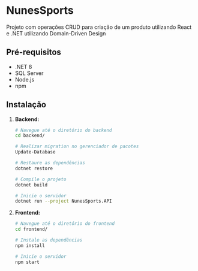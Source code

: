 # NunesSports

Projeto com operações CRUD para criação de um produto utilizando React e .NET utilizando Domain-Driven Design


## Pré-requisitos

- .NET 8
- SQL Server
- Node.js
- npm

## Instalação

1. **Backend:**

   ```bash
   # Navegue até o diretório do backend
   cd backend/
   
   # Realizar migration no gerenciador de pacotes
   Update-Database
   
   # Restaure as dependências
   dotnet restore
   
   # Compile o projeto
   dotnet build
   
   # Inicie o servidor
   dotnet run --project NunesSports.API

   ```
   
2. **Frontend:**

   ```bash
   # Navegue até o diretório do frontend
   cd frontend/

   # Instale as dependências
   npm install

   # Inicie o servidor
   npm start
   ```
   

